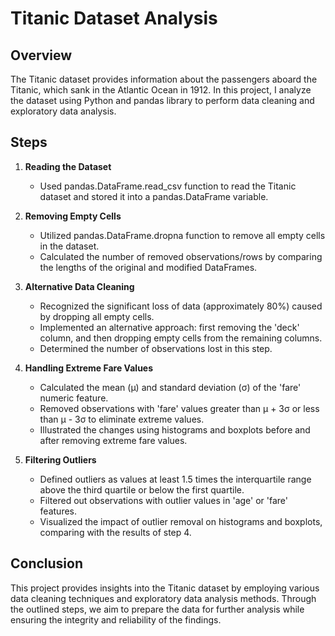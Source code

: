# Titanic Dataset Analysis

## Overview
The Titanic dataset provides information about the passengers aboard the Titanic, which sank in the Atlantic Ocean in 1912. In this project, I analyze the dataset using Python and pandas library to perform data cleaning and exploratory data analysis.

## Steps

1. **Reading the Dataset**
    - Used pandas.DataFrame.read_csv function to read the Titanic dataset and stored it into a pandas.DataFrame variable.

2. **Removing Empty Cells**
    - Utilized pandas.DataFrame.dropna function to remove all empty cells in the dataset.
    - Calculated the number of removed observations/rows by comparing the lengths of the original and modified DataFrames.

3. **Alternative Data Cleaning**
    - Recognized the significant loss of data (approximately 80%) caused by dropping all empty cells.
    - Implemented an alternative approach: first removing the 'deck' column, and then dropping empty cells from the remaining columns.
    - Determined the number of observations lost in this step.

4. **Handling Extreme Fare Values**
    - Calculated the mean (μ) and standard deviation (σ) of the 'fare' numeric feature.
    - Removed observations with 'fare' values greater than μ + 3σ or less than μ - 3σ to eliminate extreme values.
    - Illustrated the changes using histograms and boxplots before and after removing extreme fare values.

5. **Filtering Outliers**
    - Defined outliers as values at least 1.5 times the interquartile range above the third quartile or below the first quartile.
    - Filtered out observations with outlier values in 'age' or 'fare' features.
    - Visualized the impact of outlier removal on histograms and boxplots, comparing with the results of step 4.

## Conclusion
This project provides insights into the Titanic dataset by employing various data cleaning techniques and exploratory data analysis methods. Through the outlined steps, we aim to prepare the data for further analysis while ensuring the integrity and reliability of the findings.
